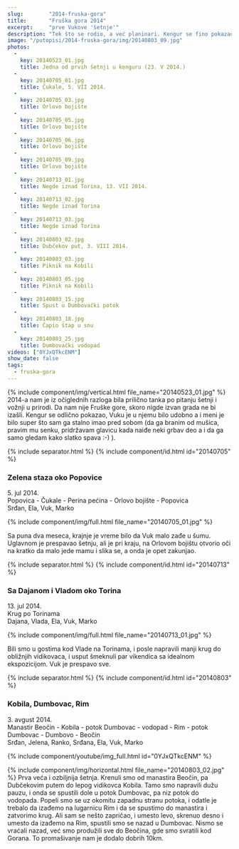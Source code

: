 ```yaml
---
slug:        "2014-fruska-gora"
title:       "Fruška gora 2014"
excerpt:     "prve Vukove 'šetnje'"
description: "Tek što se rodio, a već planinari. Kengur se fino pokazao i baš uživam što Vuka stalno imam ispred sebe, a ni on se ne buni (uglavnom spava). Popovica, Orlovo bojište, Torine, Kobila, Dumbovac..."
image: "/putopisi/2014-fruska-gora/img/20140803_09.jpg"
photos:
  -
    key: 20140523_01.jpg
    title: Jedna od prvih šetnji u kenguru (23. V 2014.)
  -
    key: 20140705_01.jpg
    title: Čukale, 5. VII 2014.
  -
    key: 20140705_03.jpg
    title: Orlovo bojište
  -
    key: 20140705_05.jpg
    title: Orlovo bojište
  -
    key: 20140705_06.jpg
    title: Orlovo bojište
  -
    key: 20140705_09.jpg
    title: Orlovo bojište
  -
    key: 20140713_01.jpg
    title: Negde iznad Torina, 13. VII 2014.
  -
    key: 20140713_02.jpg
    title: Negde iznad Torina
  -
    key: 20140713_03.jpg
    title: Negde iznad Torina
  -
    key: 20140803_02.jpg
    title: Dubčekov put, 3. VIII 2014.
  -
    key: 20140803_03.jpg
    title: Piknik na Kobili
  -
    key: 20140803_05.jpg
    title: Piknik na Kobili
  -
    key: 20140803_15.jpg
    title: Spust u Dumbovački potok
  -
    key: 20140803_18.jpg
    title: Ćapio štap u snu
  -
    key: 20140803_25.jpg
    title: Dumbovački vodopad
videos: ["0YJxQTkcENM"]
show_date: false
tags:
  - fruska-gora
---
```


{% include component/img/vertical.html file_name="20140523_01.jpg" %}
2014-a nam je iz očiglednih razloga bila prilično tanka po pitanju šetnji i vožnji u prirodi. Da nam nije Fruške gore, 
skoro nigde izvan grada ne bi izašli. Kengur se odlično pokazao, Vuku je u njemu bilo udobno a i meni je bilo super što
sam ga stalno imao pred sobom (da ga branim od mušica, pravim mu senku, pridržavam glavicu kada naiđe neki grbav deo a i
da ga samo gledam kako slatko spava :-) ).


{% include separator.html %}
{% include component/id.html id="20140705" %}
### Zelena staza oko Popovice

5\. jul 2014.  
Popovica - Čukale - Perina pećina - Orlovo bojište - Popovica  
Srđan, Ela, Vuk, Marko 

{% include component/img/full.html file_name="20140705_01.jpg" %}

Sa puna dva meseca, krajnje je vreme bilo da Vuk malo zađe u šumu. Uglavnom je prespavao šetnju, ali je pri kraju, na Orlovom bojištu 
otvorio oči na kratko da malo jede mamu i slika se, a onda je opet zakunjao.


{% include separator.html %}
{% include component/id.html id="20140713" %}
### Sa Dajanom i Vladom oko Torina

13\. jul 2014.  
Krug po Torinama  
Dajana, Vlada, Ela, Vuk, Marko

{% include component/img/full.html file_name="20140713_01.jpg" %}


Bili smo u gostima kod Vlade na Torinama, i posle napravili manji krug do obližnjih vidikovaca, i usput šmeknuli par
vikendica sa idealnom ekspozicijom. Vuk je prespavo sve.


{% include separator.html %}
{% include component/id.html id="20140803" %}
### Kobila, Dumbovac, Rim

3\. avgust 2014.  
Manastir Beočin - Kobila - potok Dumbovac - vodopad - Rim - potok Dumbovac - Dumbovo - Beočin   
Srđan, Jelena, Ranko, Srđana, Ela, Vuk, Marko

{% include component/youtube/img_full.html id="0YJxQTkcENM" %}

{% include component/img/horizontal.html file_name="20140803_02.jpg" %}
Prva veća i ozbiljnija šetnja. Krenuli smo od manastira Beočin, pa Dubčekovim putem do lepog vidikovca Kobila. Tamo smo
napravili dužu pauzu, i onda se spustili dole u potok Dumbovac, pa niz potok do vodopada. Popeli smo se uz okomitu zapadnu
stranu potoka, i odatle je trebalo da izađemo na lugarnicu Rim i da se spustimo do manastira i zatvorimo krug. Ali sam se
nešto zapričao, i umesto levo, skrenuo desno i umesto da izađemo na Rim, spustili smo se nazad u Dumbovac. Nismo se vraćali
nazad, već smo produžili sve do Beočina, gde smo svratili kod Gorana. To promašivanje nam je dodalo dobrih 10km.